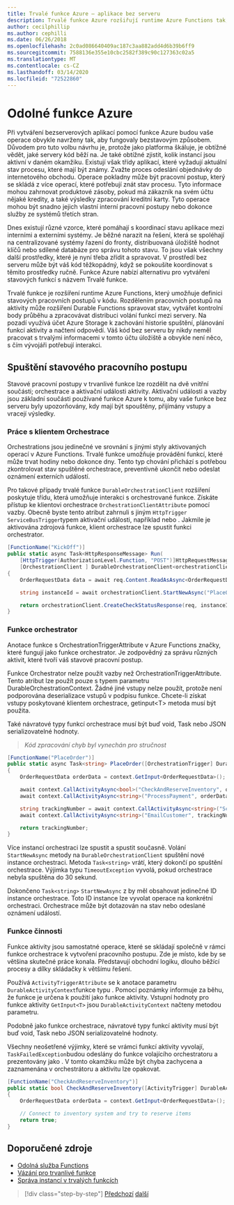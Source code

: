 ```yaml
---
title: Trvalé funkce Azure – aplikace bez serveru
description: Trvalé funkce Azure rozšiřují runtime Azure Functions tak, aby umožňovala stavové pracovní postupy v kódu.
author: cecilphillip
ms.author: cephilli
ms.date: 06/26/2018
ms.openlocfilehash: 2c0ad086640409ac187c3aa882add4d6b39b6ff9
ms.sourcegitcommit: 7588136e355e10cbc2582f389c90c127363c02a5
ms.translationtype: MT
ms.contentlocale: cs-CZ
ms.lasthandoff: 03/14/2020
ms.locfileid: "72522860"
---
```

# <a name="durable-azure-functions"></a>Odolné funkce Azure

Při vytváření bezserverových aplikací pomocí funkce Azure budou vaše operace obvykle navrženy tak, aby fungovaly bezstavovým způsobem. Důvodem pro tuto volbu návrhu je, protože jako platforma škáluje, je obtížné vědět, jaké servery kód běží na. Je také obtížné zjistit, kolik instancí jsou aktivní v daném okamžiku. Existují však třídy aplikací, které vyžadují aktuální stav procesu, které mají být známy. Zvažte proces odeslání objednávky do internetového obchodu. Operace pokladny může být pracovní postup, který se skládá z více operací, které potřebují znát stav procesu. Tyto informace mohou zahrnovat produktové zásoby, pokud má zákazník na svém účtu nějaké kredity, a také výsledky zpracování kreditní karty. Tyto operace mohou být snadno jejich vlastní interní pracovní postupy nebo dokonce služby ze systémů třetích stran.

Dnes existují různé vzorce, které pomáhají s koordinací stavu aplikace mezi interními a externími systémy. Je běžné narazit na řešení, která se spoléhají na centralizované systémy řazení do fronty, distribuovaná úložiště hodnot klíčů nebo sdílené databáze pro správu tohoto stavu. To jsou však všechny další prostředky, které je nyní třeba zřídit a spravovat. V prostředí bez serveru může být váš kód těžkopádný, když se pokoušíte koordinovat s těmito prostředky ručně. Funkce Azure nabízí alternativu pro vytváření stavových funkcí s názvem Trvalé funkce.

Trvalé funkce je rozšíření runtime Azure Functions, který umožňuje definici stavových pracovních postupů v kódu. Rozdělením pracovních postupů na aktivity může rozšíření Durable Functions spravovat stav, vytvářet kontrolní body průběhu a zpracovávat distribuci volání funkcí mezi servery. Na pozadí využívá účet Azure Storage k zachování historie spuštění, plánování funkcí aktivity a načtení odpovědí. Váš kód bez serveru by nikdy neměl pracovat s trvalými informacemi v tomto účtu úložiště a obvykle není něco, s čím vývojáři potřebují interakci.

## <a name="triggering-a-stateful-workflow"></a>Spuštění stavového pracovního postupu

Stavové pracovní postupy v trvanlivé funkce lze rozdělit na dvě vnitřní součásti; orchestrace a aktivační události aktivity. Aktivační události a vazby jsou základní součásti používané funkce Azure k tomu, aby vaše funkce bez serveru byly upozorňovány, kdy mají být spouštěny, přijímány vstupy a vracejí výsledky.

### <a name="working-with-the-orchestration-client"></a>Práce s klientem Orchestrace

Orchestrations jsou jedinečné ve srovnání s jinými styly aktivovaných operací v Azure Functions. Trvalé funkce umožňuje provádění funkcí, které může trvat hodiny nebo dokonce dny. Tento typ chování přichází s potřebou zkontrolovat stav spuštěné orchestrace, preventivně ukončit nebo odeslat oznámení externích událostí.

Pro takové případy trvalé funkce `DurableOrchestrationClient` rozšíření poskytuje třídu, která umožňuje interakci s orchestrované funkce. Získáte přístup ke klientovi orchestrace `OrchestrationClientAttribute` pomocí vazby. Obecně byste tento atribut zahrnuli s jiným `HttpTrigger` `ServiceBusTrigger`typem aktivační události, například nebo . Jakmile je aktivována zdrojová funkce, klient orchestrace lze spustit funkci orchestrator.

```csharp
[FunctionName("KickOff")]
public static async Task<HttpResponseMessage> Run(
    [HttpTrigger(AuthorizationLevel.Function, "POST")]HttpRequestMessage req,
    [OrchestrationClient ] DurableOrchestrationClient<orchestrationClient>)
{
    OrderRequestData data = await req.Content.ReadAsAsync<OrderRequestData>();

    string instanceId = await orchestrationClient.StartNewAsync("PlaceOrder", data);

    return orchestrationClient.CreateCheckStatusResponse(req, instanceId);
}
```

### <a name="the-orchestrator-function"></a>Funkce orchestrator

Anotace funkce s OrchestrationTriggerAttribute v Azure Functions značky, které fungují jako funkce orchestrator. Je zodpovědný za správu různých aktivit, které tvoří váš stavové pracovní postup.

Funkce Orchestrator nelze použít vazby než OrchestrationTriggerAttribute. Tento atribut lze použít pouze s typem parametru DurableOrchestrationContext. Žádné jiné vstupy nelze použít, protože není podporována deserializace vstupů v podpisu funkce. Chcete-li získat vstupy poskytované klientem orchestrace, getinput\<T\> metoda musí být použita.

Také návratové typy funkcí orchestrace musí být buď void, Task nebo JSON serializovatelné hodnoty.

> *Kód zpracování chyb byl vynechán pro stručnost*

```csharp
[FunctionName("PlaceOrder")]
public static async Task<string> PlaceOrder([OrchestrationTrigger] DurableOrchestrationContext context)
{
    OrderRequestData orderData = context.GetInput<OrderRequestData>();

    await context.CallActivityAsync<bool>("CheckAndReserveInventory", orderData);
    await context.CallActivityAsync<string>("ProcessPayment", orderData);

    string trackingNumber = await context.CallActivityAsync<string>("ScheduleShipping", orderData);
    await context.CallActivityAsync<string>("EmailCustomer", trackingNumber);

    return trackingNumber;
}
```

Více instancí orchestraci lze spustit a spustit současně. Volání `StartNewAsync` metody na `DurableOrchestrationClient` spuštění nové instance orchestraci. Metoda `Task<string>` vrátí, který dokončí po spuštění orchestrace. Výjimka typu `TimeoutException` vyvolá, pokud orchestrace nebyla spuštěna do 30 sekund.

Dokončeno `Task<string>` `StartNewAsync` z by měl obsahovat jedinečné ID instance orchestrace. Toto ID instance lze vyvolat operace na konkrétní orchestraci. Orchestrace může být dotazován na stav nebo odeslané oznámení událostí.

### <a name="the-activity-functions"></a>Funkce činnosti

Funkce aktivity jsou samostatné operace, které se skládají společně v rámci funkce orchestrace k vytvoření pracovního postupu. Zde je místo, kde by se většina skutečné práce konala. Představují obchodní logiku, dlouho běžící procesy a dílky skládačky k většímu řešení.

Používá `ActivityTriggerAttribute` se k anotace parametru `DurableActivityContext`funkce typu . Pomocí poznámky informuje za běhu, že funkce je určena k použití jako funkce aktivity. Vstupní hodnoty pro funkce aktivity `GetInput<T>` jsou `DurableActivityContext` načteny metodou parametru.

Podobně jako funkce orchestrace, návratové typy funkcí aktivity musí být buď void, Task nebo JSON serializovatelné hodnoty.

Všechny neošetřené výjimky, které se vrámci funkcí aktivity vyvolají, `TaskFailedException`budou odeslány do funkce volajícího orchestratoru a prezentovány jako . V tomto okamžiku může být chyba zachycena a zaznamenána v orchestrátoru a aktivitu lze opakovat.

```csharp
[FunctionName("CheckAndReserveInventory")]
public static bool CheckAndReserveInventory([ActivityTrigger] DurableActivityContext context)
{
    OrderRequestData orderData = context.GetInput<OrderRequestData>();

    // Connect to inventory system and try to reserve items
    return true;
}
```

## <a name="recommended-resources"></a>Doporučené zdroje

- [Odolná služba Functions](https://docs.microsoft.com/azure/azure-functions/durable-functions-overview)
- [Vázání pro trvanlivé funkce](https://docs.microsoft.com/azure/azure-functions/durable-functions-bindings)
- [Správa instancí v trvalých funkcích](https://docs.microsoft.com/azure/azure-functions/durable-functions-instance-management)

>[!div class="step-by-step"]
>[Předchozí](event-grid.md)
>[další](orchestration-patterns.md)
